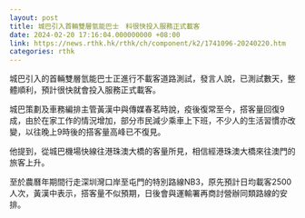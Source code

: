 ```yaml
---
layout: post
title: 城巴引入首輛雙層氫能巴士　料很快投入服務正式載客
date: 2024-02-20 17:16:04.000000000 +08:00
link: https://news.rthk.hk/rthk/ch/component/k2/1741096-20240220.htm
categories: rthk
---
```


城巴引入的首輛雙層氫能巴士正進行不載客道路測試，發言人說，已測試數天，整體順利，預計很快就會投入服務正式載客。

城巴策劃及車務編排主管黃漢中與傳媒春茗時說，疫後復常至今，搭客量回復9成，由於在家工作的情況增加，部分市民減少乘車上下班，不少人的生活習慣亦改變，以往晚上9時後的搭客量高峰已不復見。

他提到，從城巴機場快線往港珠澳大橋的客量所見，相信經港珠澳大橋來往澳門的旅客上升。

至於農曆年期間行走深圳灣口岸至屯門的特別路線NB3，原先預計日均載客2500人次，黃漢中表示，搭客量不似預期，日後會與運輸署再商討營辦同類路線的安排。
